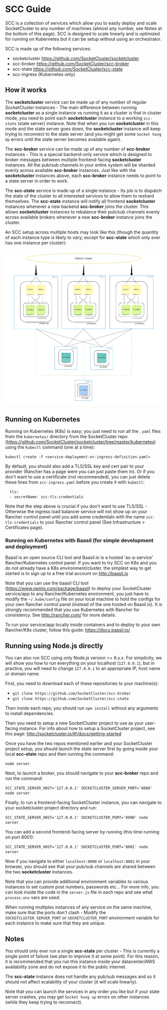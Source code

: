 # SCC Guide

SCC is a collection of services which allow you to easily deploy and scale SocketCluster to any number of machines (almost any number, see Notes at the bottom of this page).
SCC is designed to scale linearly and is optimized for running on Kubernetes but it can be setup without using an orchestrator.

SCC is made up of the following services:

- socketcluster https://github.com/SocketCluster/socketcluster
- scc-broker https://github.com/SocketCluster/scc-broker
- scc-state https://github.com/SocketCluster/scc-state
- scc-ingress (Kubernetes only)

## How it works

The **socketcluster** service can be made up of any number of regular SocketCluster instances - The main difference between running **socketcluster** as a single instance vs running it as a cluster is
that in cluster mode, you need to point each **socketcluster** instance to a working `scc-state` (state server) instance. Note that when you run **socketcluster** in this mode and the state server goes down, the **socketcluster** instance will keep trying to reconnect to the state server (and you might get some `Socket hung Up` errors until the state server becomes available again).

The **scc-broker** service can be made up of any number of **scc-broker** instances - This is a special backend-only service which is designed to broker
messages between multiple frontend-facing **socketcluster** instances. All the pub/sub channels in your entire system will be sharded evenly across available **scc-broker** instances.
Just like with the **socketcluster** instances above, each **scc-broker** instance needs to point to a state server in order to work.

The **scc-state** service is made up of a single instance - Its job is to dispatch the state of the cluster to all interested services to allow them to reshard themselves. The **scc-state** instance will notify all frontend **socketcluster** instances whenever a new backend **scc-broker** joins the cluster. This allows **socketcluster** instances to rebalance their pub/sub channels evenly across available brokers whenever a new **scc-broker** instance joins the cluster.

An SCC setup across multiple hosts may look like this (though the quantity of each instance type is likely to vary; except for **scc-state** which only ever has one instance per cluster):

<img alt="SCC diagram" src="assets/scc-diagram.jpg" title="SCC diagram" />

## Running on Kubernetes

Running on Kubernetes (K8s) is easy; you just need to run all the `.yaml` files from the `kubernetes/` directory from the SocketCluster repo (https://github.com/SocketCluster/socketcluster/tree/master/kubernetes) using the `kubectl` command (one at a time):

```
kubectl create -f <service-deployment-or-ingress-definition.yaml>
```

By default, you should also add a TLS/SSL key and cert pair to your provider (Rancher has a page were you can just paste them in).
Or if you don't want to use a certificate (not recommended), you can just delete these lines from `scc-ingress.yaml` before you create it with `kubectl`:

```
  tls:
  - secretName: scc-tls-credentials
```

Note that the step above is crucial if you don't want to use TLS/SSL - Otherwise the ingress load balancer service will not show up on your Rancher control panel until you add some credentials with the name `scc-tls-credentials` to your Rancher control panel (See Infrastructure &gt; Certificates page).

### Running on Kubernetes with Baasil (for simple development and deployment)

Baasil is an open source CLI tool and Baasil.io is a hosted 'as-a-service' Rancher/Kubernetes control panel.
If you want to try SCC on K8s and you do not already have a K8s environment/cluster, the simplest way to get started is to sign up to a free trial account on http://baasil.io

Note that you can use the baasil CLI tool (https://www.npmjs.com/package/baasil) to deploy your SocketCluster service/app to any Rancher/Kubernetes environment, you just have to modify the `~/.kube/config` file on your local machine to hold the configs for your own Rancher control panel (instead of the one hosted on Baasil.io).
It is strongly recommended that you use Kubernetes with Rancher for consistency. See http://rancher.com/ for more details.

To run your service/app locally inside containers and to deploy to your own Rancher/K8s cluster, follow this guide: https://docs.baasil.io/

## Running using Node.js directly

You can also run SCC using only Node.js version >= 6.x.x.
For simplicity, we will show you how to run everything on your localhost (`127.0.0.1`), but in practice, you will need to change `127.0.0.1` to an appropriate IP, host name or domain name.

First, you need to download each of these repositories to your machine(s):

- `git clone https://github.com/SocketCluster/scc-broker`
- `git clone https://github.com/SocketCluster/scc-state`

Then inside each repo, you should run `npm install` without any arguments to install dependencies.

Then you need to setup a new SocketCluster project to use as your user-facing instance. For info about how to setup a SocketCluster project, see this page: http://socketcluster.io/#!/docs/getting-started

Once you have the two repos mentioned earlier and your SocketCluster project setup, you should launch the state server first by
going inside your local **scc-state** repo and then running the command:

```
node server
```

Next, to launch a broker, you should navigate to your **scc-broker** repo and run the command:

```
SCC_STATE_SERVER_HOST='127.0.0.1' SOCKETCLUSTER_SERVER_PORT='8888' node server
```

Finally, to run a frontend-facing SocketCluster instance, you can navigate to your socketcluster project directory and run:

```
SCC_STATE_SERVER_HOST='127.0.0.1' SOCKETCLUSTER_PORT='8000' node server
```

You can add a second frontend-facing server by running (this time running on port 8001):

```
SCC_STATE_SERVER_HOST='127.0.0.1' SOCKETCLUSTER_PORT='8001' node server
```
Now if you navigate to either `localhost:8000` or `localhost:8001` in your browser, you should see that your pub/sub channels are shared between the two **socketcluster** instances.

Note that you can provide additional environment variables to various instances to set custom post numbers, passwords etc...
For more info, you can look inside the code in the `server.js` file in each repo and see what `process.env` vars are used.

When running multiples instances of any service on the same machine, make sure that the ports don't clash  - Modify the `SOCKETCLUSTER_SERVER_PORT` or `SOCKETCLUSTER_PORT` environment variable for each instance to make sure that they are unique.

## Notes

You should only ever run a single **scc-state** per cluster - This is currently a single point of failure (we plan to improve it at some point).
For this reason, it is recommended that you run this instance inside your datacenter/AWS availability zone and do not expose it to the public internet.

The **scc-state** instance does not handle any pub/sub messages and so it should not affect scalability of your cluster (it will scale linearly).

Note that you can launch the services in any order you like but if your state server crashes, you may get `Socket hung up` errors on other instances (while they keep trying to reconnect).
